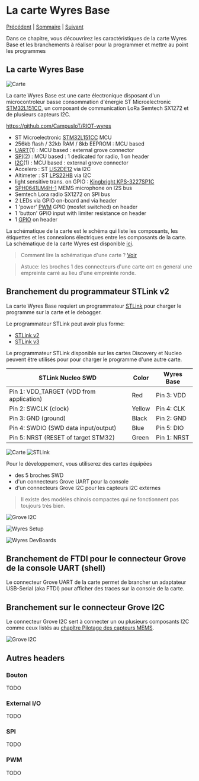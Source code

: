 # La carte Wyres Base

[Précédent](01.md) | [Sommaire](README.md) |  [Suivant](03.md)

Dans ce chapitre, vous découvrirez les caractéristiques de la carte Wyres Base et les branchements à réaliser pour la programmer et mettre au point les programmes

## La carte Wyres Base

![Carte](../docs/wyldthings-02.jpg)

La carte Wyres Base est une carte électronique disposant d'un microcontroleur basse consommation d'énergie ST Microelectronic [STM32L151CC](https://www.st.com/en/microcontrollers-microprocessors/stm32l151cc.html), un composant de communication LoRa Semtech SX1272 et de plusieurs capteurs I2C.

https://github.com/CampusIoT/RIOT-wyres 

 - ST Microelectronic [STM32L151CC](https://www.st.com/en/microcontrollers-microprocessors/stm32l151cc.html) MCU
 - 256kb flash / 32kb RAM / 8kb EEPROM : MCU based 
 - [UART](https://fr.wikipedia.org/wiki/UART)(1) : MCU based : external grove connector
 - [SPI](https://fr.wikipedia.org/wiki/Serial_Peripheral_Interface)(2) : MCU based : 1 dedicated for radio, 1 on header
 - [I2C](https://fr.wikipedia.org/wiki/I2C)(1) : MCU based : external grove connector
 - Accelero : ST [LIS2DE12](https://github.com/RIOT-OS/RIOT/tree/master/tests/driver_lis2dh12) via I2C 
 - Altimeter : ST [LPS22HB](https://github.com/RIOT-OS/RIOT/tree/master/tests/driver_lpsxxx) via I2C
 - light sensitive trans. on GPIO : [Kingbright KPS-3227SP1C](https://www.kingbright.com/attachments/file/psearch/000/00/watermark00/KPS-3227SP1C(Ver.9).pdf)
 - [SPH0641LM4H-1](https://www.knowles.com/docs/default-source/default-document-library/sph0641lm4h-1_morello_datasheet.pdf) MEMS microphone on I2S bus
 - Semtech Lora radio SX1272 on SPI bus
 - 2 LEDs via GPIO on-board and via header
 - 1 'power' [PWM](https://fr.wikipedia.org/wiki/Modulation_de_largeur_d%27impulsion) GPIO (mosfet switched) on header
 - 1 'button' GPIO input with limiter resistance on header
 - 1 [GPIO](https://fr.wikipedia.org/wiki/General_Purpose_Input/Output) on header


La schématique de la carte est le schéma qui liste les composants, les étiquettes et les connexions électriques entre les composants de la carte. La schématique de la carte Wyres est disponible [ici](https://github.com/CampusIoT/RIOT-wyres/blob/main/boards/wyres-base/W_BASE_V2.0_REVB_Schema.pdf).
 
> Comment lire la schématique d'une carte ? [Voir](https://www.digikey.fr/fr/blog/how-to-read-a-schematic)

> Astuce: les broches 1 des connecteurs d'une carte ont en general une empreinte carré au lieu d'une empreinte ronde.

## Branchement du programmateur STLink v2

La carte Wyres Base requiert un programmateur [STLink](https://stm32-base.org/guides/connecting-your-debugger.html) pour charger le programme sur la carte et le debogger.

Le programmateur STLink peut avoir plus forme: 
* [STLink v2](https://www.st.com/en/development-tools/st-link-v2.html)
* [STLink v3](https://www.st.com/en/development-tools/stlink-v3minie.html)

Le programmateur STLink disponible sur les cartes Discovery et Nucleo peuvent être utilisés pour pour charger le programme d'une autre carte.

| STLink Nucleo SWD                        | Color  | Wyres Base  |
|------------------------------------------|--------|-------------|
| Pin 1: VDD_TARGET (VDD from application) | Red    | Pin 3: VDD  |
| Pin 2: SWCLK (clock)                     | Yellow | Pin 4: CLK  |
| Pin 3: GND (ground)                      | Black  | Pin 2: GND  |
| Pin 4: SWDIO (SWD data input/output)     | Blue   | Pin 5: DIO  |
| Pin 5: NRST (RESET of target STM32)      | Green  | Pin 1: NRST |

![Carte](../boards/wyres-base/wyres-base-cn1.jpg)
![STLink](../boards/wyres-base/wyres-base-swd.jpg)

Pour le développement, vous utiliserez des cartes équipées
* des 5 broches SWD
* d'un connecteurs Grove UART pour la console
* d'un connecteurs Grove I2C pour les capteurs I2C externes

> Il existe des modèles chinois compactes qui ne fonctionnent pas toujours très bien.

![Grove I2C](images/wyres-dev-conf.jpg)

![Wyres Setup](images/wyres-setup-dev.jpg)

![Wyres DevBoards](images/devboards.jpg)


## Branchement de FTDI pour le connecteur Grove de la console UART (shell)

Le connecteur Grove UART de la carte permet de brancher un adaptateur USB-Serial (aka FTDI) pour afficher des traces sur la console de la carte.

## Branchement sur le connecteur Grove I2C

Le connecteur Grove I2C sert à connecter un ou plusieurs composants I2C comme ceux listés au [chapître Pilotage des capteurs MEMS](05.md).

![Grove I2C](images/grove_i2c.jpg)

## Autres headers

### Bouton

TODO

### External I/O

TODO

### SPI

TODO

### PWM

TODO
